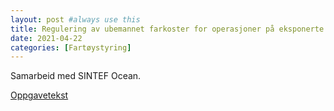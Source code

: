 ```yaml
---
layout: post #always use this
title: Regulering av ubemannet farkoster for operasjoner på eksponerte havbrukslokaliteter
date: 2021-04-22
categories: [Fartøystyring]
---
```


Samarbeid med SINTEF Ocean. 

[Oppgavetekst](../assets/USV_Fishfarm.pdf)
